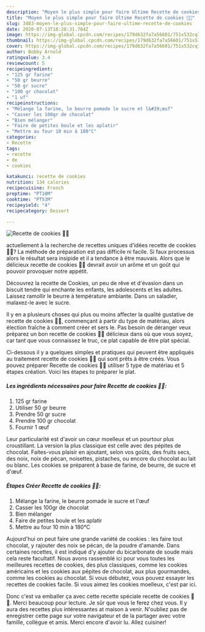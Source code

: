 ```yaml
---
description: "Moyen le plus simple pour faire Ultime Recette de cookies 🍪🍪"
title: "Moyen le plus simple pour faire Ultime Recette de cookies 🍪🍪"
slug: 3483-moyen-le-plus-simple-pour-faire-ultime-recette-de-cookies
date: 2020-07-13T18:28:31.784Z
image: https://img-global.cpcdn.com/recipes/179d632fa7a56601/751x532cq70/recette-de-cookies-🍪🍪-photo-principale-de-la-recette.jpg
thumbnail: https://img-global.cpcdn.com/recipes/179d632fa7a56601/751x532cq70/recette-de-cookies-🍪🍪-photo-principale-de-la-recette.jpg
cover: https://img-global.cpcdn.com/recipes/179d632fa7a56601/751x532cq70/recette-de-cookies-🍪🍪-photo-principale-de-la-recette.jpg
author: Bobby Arnold
ratingvalue: 3.4
reviewcount: 5
recipeingredient:
- "125 gr farine"
- "50 gr beurre"
- "50 gr sucre"
- "100 gr chocolat"
- "1 uf"
recipeinstructions:
- "Mélange la farine, le beurre pomade le sucre et l&#39;œuf"
- "Casser les 100gr de chocolat"
- "Bien mélanger"
- "Faire de petites boule et les aplatir"
- "Mettre au four 10 min à 180°C"
categories:
- Recette
tags:
- recette
- de
- cookies

katakunci: recette de cookies 
nutrition: 134 calories
recipecuisine: French
preptime: "PT10M"
cooktime: "PT53M"
recipeyield: "4"
recipecategory: Dessert

---
```



![Recette de cookies 🍪🍪](https://img-global.cpcdn.com/recipes/179d632fa7a56601/751x532cq70/recette-de-cookies-🍪🍪-photo-principale-de-la-recette.jpg)

actuellement à la recherche de recettes uniques d'idées recette de cookies 🍪🍪? La méthode de préparation est pas difficile ni facile. Si faux processus alors le résultat sera insipide et il a tendance à être mauvais. Alors que le délicieux recette de cookies 🍪🍪 devrait avoir un arôme et un goût qui pouvoir provoquer notre appétit.

Découvrez la recette de Cookies, un peu de rêve et d&#39;évasion dans un biscuit tendre qui enchante les enfants, les adolescents et les adultes. Laissez ramollir le beurre à température ambiante. Dans un saladier, malaxez-le avec le sucre.

Il y en a plusieurs choses qui plus ou moins affecter la qualité gustative de recette de cookies 🍪🍪, commençant à partir du type de matériau, alors élection fraîche à comment créer et sers le. Pas besoin de déranger veux préparez un bon recette de cookies 🍪🍪 délicieux dans où que vous soyez, car tant que vous connaissez le truc, ce plat capable de être plat spécial.


Ci-dessous il y a quelques simples et pratiques qui peuvent être appliqués au traitement recette de cookies 🍪🍪 qui sont prêts à être créés. Vous pouvez préparer Recette de cookies 🍪🍪 utiliser 5 type de matériau et 5 étapes création. Voici les étapes to préparer le plat.

<!--inarticleads1-->

##### Les ingrédients nécessaires pour faire Recette de cookies 🍪🍪:

1.  125 gr farine
1. Utiliser 50 gr beurre
1. Prendre 50 gr sucre
1. Prendre 100 gr chocolat
1. Fournir 1 œuf


Leur particularité est d&#39;avoir un cœur moelleux et un pourtour plus croustillant. La version la plus classique est celle avec des pépites de chocolat. Faites-vous plaisir en ajoutant, selon vos goûts, des fruits secs, des noix, noix de pécan, noisettes, pistaches, ou encore du chocolat au lait ou blanc. Les cookies se préparent à base de farine, de beurre, de sucre et d&#39;œuf. 

<!--inarticleads2-->

##### Étapes Créer Recette de cookies 🍪🍪:

1. Mélange la farine, le beurre pomade le sucre et l&#39;œuf
1. Casser les 100gr de chocolat
1. Bien mélanger
1. Faire de petites boule et les aplatir
1. Mettre au four 10 min à 180°C


Aujourd&#39;hui on peut faire une grande variété de cookies : les faire tout chocolat, y rajouter des noix se pécan, de la poudre d&#39;amande. Dans certaines recettes, il est indiqué d&#39;y ajouter du bicarbonate de soude mais cela reste facultatif. Nous avons rassemblé ici pour vous toutes les meilleures recettes de cookies, des plus classiques, comme les cookies américains et les cookies aux pépites de chocolat, aux plus gourmandes, comme les cookies au chocolat. Si vous débutez, vous pouvez essayer les recettes de cookies facile. Si vous aimez les cookies moelleux, c&#39;est par ici. 


Donc c'est va emballer ça avec cette recette spéciale recette de cookies 🍪🍪. Merci beaucoup pour lecture. Je sûr que vous le ferez chez vous. Il y aura des recettes plus  intéressantes at maison à venir. N'oubliez pas de enregistrer cette page sur votre navigateur et de la partager avec votre famille, collègue et amis. Merci encore d'avoir lu. Allez cuisiner!
